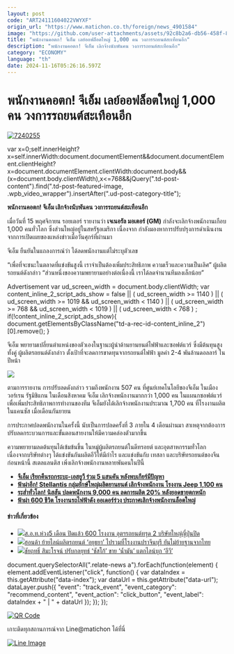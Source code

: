 ```yaml
---
layout: post
code: "ART24111604022VWYXF"
origin_url: "https://www.matichon.co.th/foreign/news_4901584"
image: "https://github.com/user-attachments/assets/92c8b2a6-db56-458f-82b9-2100b14dbcfc"
title: "พนักงานคอตก! จีเอ็ม เลย์ออฟล็อตใหญ่ 1,000 คน วงการรถยนต์สะเทือนอีก"
description: "พนักงานคอตก! จีเอ็ม เลิกจ้างนับพันคน วงการรถยนต์สะเทือนอีก"
category: "ECONOMY"
language: "th"
date: 2024-11-16T05:26:16.597Z
---
```


# พนักงานคอตก! จีเอ็ม เลย์ออฟล็อตใหญ่ 1,000 คน วงการรถยนต์สะเทือนอีก

[![](https://www.matichon.co.th/wp-content/uploads/2024/11/7240255.jpg "7240255")](https://www.matichon.co.th/wp-content/uploads/2024/11/7240255.jpg)

var x=0;self.innerHeight?x=self.innerWidth:document.documentElement&&document.documentElement.clientHeight?x=document.documentElement.clientWidth:document.body&&(x=document.body.clientWidth),x<=768&&jQuery(".td-post-content").find(".td-post-featured-image, .wpb\_video\_wrapper").insertAfter(".ud-post-category-title");

**พนักงานคอตก! จีเอ็ม เลิกจ้างนับพันคน วงการรถยนต์สะเทือนอีก**

เมื่อวันที่ 15 พฤศจิกายน รอยเตอร์ รายงานว่า **เจเนอรัล มอเตอร์ (GM)** กำลังจะเลิกจ้างพนักงานเกือบ 1,000 คนทั่วโลก ซึ่งส่วนใหญ่อยู่ในสหรัฐอเมริกา เนื่องจาก กำลังมองหาการปรับปรุงการดำเนินงาน จากการเปิดเผยของแหล่งข่าวเมื่อวันศุกร์ที่ผ่านมา

จีเอ็ม ยืนยันในแถลงการณ์ว่า ได้ลดพนักงานแต่ไม่ระบุตัวเลข

“เพื่อที่จะชนะในตลาดที่แข่งขันสูงนี้ เราจำเป็นต้องเพิ่มประสิทธิภาพ ความเร็วและความเป็นเลิศ” ผู้ผลิตรถยนต์ดังกล่าว “ส่วนหนึ่งของความพยายามอย่างต่อเนื่องนี้ เราได้ลดจำนวนทีมลงเล็กน้อย”

Advertisement var ud\_screen\_width = document.body.clientWidth; var content\_inline\_2\_script\_ads\_show = false || ( ud\_screen\_width >= 1140 ) || ( ud\_screen\_width >= 1019 && ud\_screen\_width < 1140 ) || ( ud\_screen\_width >= 768 && ud\_screen\_width < 1019 ) || ( ud\_screen\_width < 768 ) ; if(!content\_inline\_2\_script\_ads\_show){ document.getElementsByClassName("td-a-rec-id-content\_inline\_2")\[0\].remove(); }

จีเอ็ม พยายามเปลี่ยนตำแหน่งของตัวเองในฐานะผู้นำด้านยานยนต์ไฟฟ้าและซอฟต์แวร์ ซึ่งมีต้นทุนสูงทั้งคู่ ผู้ผลิตรถยนต์ดังกล่าว ตั้งเป้าที่จะลดการขาดทุนจากรถยนต์ไฟฟ้า มูลค่า 2-4 พันล้านดอลลาร์ ในปีหน้า

![](https://www.matichon.co.th/wp-content/uploads/2024/11/1731728463287.jpg)

ตามการรายงาน การปรับลดดังกล่าว รวมถึงพนักงาน 507 คน ที่ศูนย์เทคโนโลยีของจีเอ็ม ในเมืองวอร์เรน รัฐมิชิแกน ในเดือนสิงหาคม จีเอ็ม เลิกจ้างพนักงานมากกว่า 1,000 คน ในแผนกซอฟต์แวร์เพื่อเพิ่มประสิทธิภาพการทำงานของทีม จีเอ็มยังได้เลิกจ้างพนักงานประมาณ 1,700 คน ที่โรงงานผลิตในแคนซัส เมื่อเดือนกันยายน

การประกาศปลดพนักงานในครั้งนี้ นับเป็นการปลดครั้งที่ 3 ภายใน 4 เดือนผ่านมา สาเหตุจากต้องการปรับลดกระบวนการและขั้นตอนสายงานให้มีความคล่องตัวมากขึ้น

ความพยายามลดต้นทุนได้เข้มข้นขึ้น ในหมู่ผู้ผลิตรถยนต์ในดีทรอยต์ และอุตสาหกรรมทั่วโลก เนื่องจากบริษัทต่างๆ ได้แข่งขันกันผลิตอีวีให้มีกำไร และแข่งขันกับ เทสลา และบริษัทรถยนต์ของจีน ก่อนหน้านี้ สเตลแลนติส เพิ่งเลิกจ้างพนักงานหลายพันคนในปีนี้

*   **[จีเอ็ม เรียกคืนรถกระบะ-เอสยูวี ร่วม 5 แสนคัน หลังพบเกียร์มีปัญหา](https://www.matichon.co.th/economy/auto/news_4899470)**
*   **[ฟ้าผ่าอีก! Stellantis กลุ่มยักษ์ใหญ่ผลิตยานยนต์ เลิกจ้างพนักงาน โรงงาน Jeep 1,100 คน](https://www.matichon.co.th/foreign/news_4889857)**
*   **[ระส่ำทั่วโลก! นิสสัน ปลดพนักงาน 9,000 คน ลดการผลิต 20% หลังยอดขายตกหนัก](https://www.matichon.co.th/economy/auto/news_4887285)**
*   **[ฟ้าผ่า 600 ชีวิต โรงงานรถไฟฟ้าดัง ออเดอร์ร่วง ประกาศเลิกจ้างพนักงานล็อตใหญ่](https://www.matichon.co.th/social/news_4874719)**

#### ข่าวที่เกี่ยวข้อง

*   [![](https://www.matichon.co.th/wp-content/uploads/2024/07/ploi17-wed.jpg)ส.อ.ท.ห่วง5 เดือน ปิดแล้ว 600 โรงงาน อุตฯรถยนต์ทรุด 2 บริษัทใหญ่ญี่ปุ่นปิด](https://www.matichon.co.th/economy/news_4692317)
*   [![](https://www.matichon.co.th/wp-content/uploads/2024/07/ฮอนด้า4684.jpg)ฮอนด้า ย้ายไลน์ผลิตรถยนต์ ‘อยุธยา’ ไปรวมที่โรงงานปราจีนบุรี ยันไม่ย้ายฐานจากไทย](https://www.matichon.co.th/economy/news_4669948)
*   [![](https://www.matichon.co.th/wp-content/uploads/2024/06/222-44.jpg)ชัยฤทธิ์ สิมะโรจน์ ปรับกลยุทธ์ ‘ซัสโก้’ ขาย ‘น้ำมัน’ แตกไลน์บุก ‘อีวี’](https://www.matichon.co.th/economy/news_4654177)

document.querySelectorAll(".relate-news a").forEach(function(element) { element.addEventListener("click", function() { var dataIndex = this.getAttribute("data-index"); var dataUrl = this.getAttribute("data-url"); dataLayer.push({ "event": "track\_event", "event\_category": "recommend\_content", "event\_action": "click\_button", "event\_label": dataIndex + " | " + dataUrl }); }); });

[![QR Code](https://www.matichon.co.th/wp-content/uploads/2023/07/wob1371z.jpg)](https://lin.ee/ht0nDxX)

เกาะติดทุกสถานการณ์จาก Line@matichon ได้ที่นี่

[![Line Image](https://www.matichon.co.th/wp-content/uploads/2023/07/th.png)](https://lin.ee/ht0nDxX)